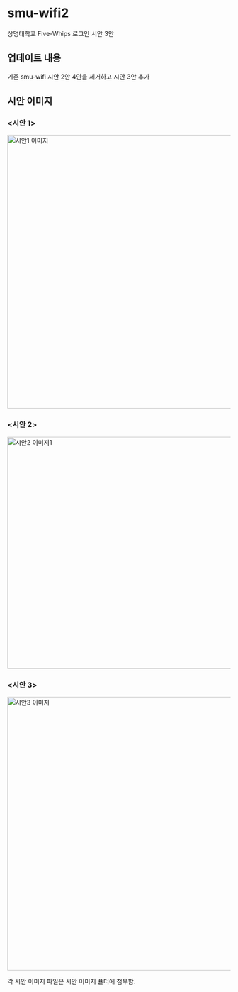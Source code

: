 # smu-wifi2

상명대학교 Five-Whips 로그인 시안 3안

## 업데이트 내용
기존 smu-wifi 시안 2안 4안을 제거하고 시안 3안 추가

## 시안 이미지

###       <시안 1>

<img width="617" alt="시안1 이미지" src="https://github.com/user-attachments/assets/1c5355f2-b3e5-41c8-a6c1-52b2bb4ef3d5">


###       <시안 2>


<img width="523" alt="시안2 이미지1" src="https://github.com/user-attachments/assets/aba02038-0d79-4220-aec3-ebd864dff179">


###       <시안 3>

<img width="617" alt="시안3 이미지" src="https://github.com/user-attachments/assets/7291333a-8d89-4b48-b767-afa2dfcd9248">


각 시안 이미지 파일은 시안 이미지 퓰더에 첨부함.

